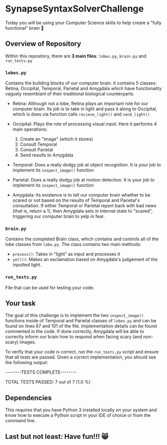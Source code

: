 # SynapseSyntaxSolverChallenge

Today you will be using your Computer Science skills to help create a "fully functional" brain 🧠 


## Overview of Repository

Within this repository, there are **3 main files**: `lobes.py`, `brain.py` and `run_tests.py`

### `lobes.py` 

Contains the building blocks of our computer brain. It contains 5 classes: Retina, Occipital, Temporal, Parietal and Amygdala which have functionality vaguely resemblant of their traditional biological counterparts. 

- Retina: Although not a lobe, Retina plays an important role for our computer brain. Its job is to take in light and pass it along to Occipital, which is does via function calls `recieve_light()` and `send_light()`

- Occipital: Plays the role of processing visual input. Here it performs 4 main operations:
	1) Create an "image" (which it stores)
	2) Consult Temporal 
	3) Consult Parietal 
	4) Send results to Amygdala

- Temporal: Does a really dodgy job at object recognition. It is your job to implement its `inspect_image()` function

- Parietal: Does a really dodgy job at motion detection. It is your job to implement its `inspect_image()` function

- Amygdala: Its existence is to tell our computer brain whether to be scared or not based on the results of Temporal and Parietal's consultation. If either Temporal or Parietal report back with bad news (that is, return a 1), then Amygdala sets in internal state to "scared", triggering our computer brain to yelp in fear. 

### `brain.py` 

Contains the completed Brain class, which contains and controls all of the lobe classes from `lobe.py`. The class contains two main methods:

- `process()`: Takes in "light" as input and processes it 
- `yell()`: Makes an exclamation based on Amygdala's judgement of the inputted light.

### `run_tests.py`

File that can be used for testing your code. 


## Your task

The goal of this challenge is to implement the two `inspect_image()` functions inside of Temporal and Parietal classes of `lobes.py` and can be found on lines 67 and 101 of the file. Implementation details can be found commented in the code. If done correctly, Amygdala will be able to correctly inform our brain how to respond when facing scary (and non-scary) images.

To verify that your code is correct, run the `run_tests.py` script and ensure that all tests are passed. Given a correct implementation, you should see the following output:

--------TESTS COMPLETE--------

TOTAL TESTS PASSED: 7 out of 7 (1.0 %)

## Dependencies 

This requires that you have Python 3 installed locally on your system and know how to execute a Python script in your IDE of choice or from the command line.

## Last but not least: Have fun!!! 😸
